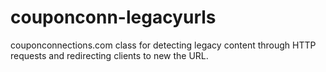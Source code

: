 # couponconn-legacyurls
couponconnections.com class for detecting legacy content through HTTP requests and redirecting clients to new the URL.
